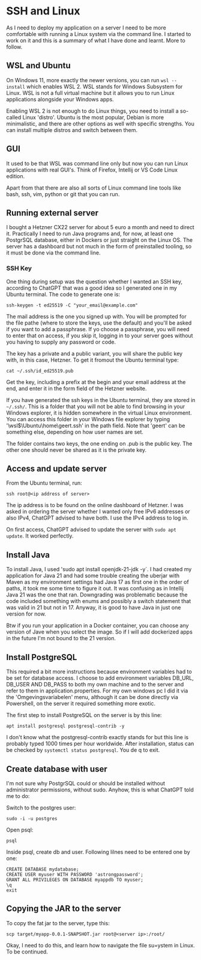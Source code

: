 # SSH and Linux

As I need to deploy my application on a server I need to be more comfortable with running a Linux system via the command line. I started to work on it and this is a summary of what I have done and learnt. More to follow.

## WSL and Ubuntu

On Windows 11, more exactly the newer versions, you can run ```wsl --install``` which enables WSL 2. WSL stands for Windows Subsystem for Linux. WSL is not a full virtual machine but it allows you to run Linux applications alongside your Windows apps.

Enabling WSL 2 is not enough to do Linux things, you need to install a so-called Linux 'distro'. Ubuntu is the most popular, Debian is more minimalistic, and there are other options as well with specific strengths. You can install multiple distros and switch between them.

## GUI

It used to be that WSL was command line only but now you can run Linux applications with real GUI's. Think of Firefox, Intellij or VS Code Linux edition.

Apart from that there are also all sorts of Linux command line tools like bash, ssh, vim, python or git that you can run.

## Running external server

I bought a Hetzner CX22 server for about 5 euro a month and need to direct it. Practically I need to run Java programs and, for now, at least one PostgrSQL database, either in Dockers or just straight on the Linux OS. The server has a dashboard but not much in the form of preinstalled tooling, so it must be done via the command line.

### SSH Key

One thing during setup was the question whether I wanted an SSH key, according to ChatGPT that was a good idea so I generated one in my Ubuntu terminal. The code to generate one is:

```
ssh-keygen -t ed25519 -C "your_email@example.com"
```

The mail address is the one you signed up with. You will be prompted for the file pathe (where to store the keys, use the default) and you'll be asked if you want to add a passphrase. If yo choose a passphrase, you will need to enter that on access, if you skip it, logging in to your server goes without you having to supply any password or code.

The key has a private and a public variant, you will share the public key with, in this case, Hetzner. To get it fromout the Ubuntu terminal type:

```
cat ~/.ssh/id_ed25519.pub
```

Get the key, including a prefix at the begin and your email address at the end, and enter it in the form field of the Hetzner website. 

If you have generated the ssh keys in the Ubuntu terminal, they are stored in `~/.ssh/`. This is a folder that you will not be able to find browsing in your Windows explorer, it is hidden somewhere in the virtual Linux environment. You can access this folder in your Windows file explorer by typing '\\wsl$\Ubuntu\home\geert\.ssh\' in the path field. Note that 'geert' can be something else, depending on how user names are set.

The folder contains two keys, the one ending on .pub is the public key. The other one should never be shared as it is the private key.

## Access and update server

From the Ubuntu terminal, run:

```
ssh root@<ip address of server>
```

The ip address is to be found on the online dashboard of Hetzner. I was asked in ordering the server whether I wanted only free IPv6 addresses or also IPv4, ChatGPT advised to have both. I use the IPv4 address to log in. 

On first access, ChatGPT advised to update the server with `sudo apt update`. It worked perfectly.

## Install Java

To install Java, I used 'sudo apt install openjdk-21-jdk -y`. I had created my application for Java 21 and had some trouble creating the uberjar with Maven as my environment settings had Java 17 as first one in the order of paths, it took me some time to figure it out. It was confusing as in Intellij Java 21 was the one that ran. Downgrading was problematic because the code included something with enums and possibly a switch statement that was valid in 21 but not in 17. Anyway, it is good to have Java in just one version for now.

Btw if you run your application in a Docker container, you can choose any version of Jave when you select the image. So if I will add dockerized apps in the future I'm not bound to the 21 version.

## Install PostgreSQL

This required a bit more instructions because environment variables had to be set for database access. I choose to add environment variables DB_URL, DB_USER AND DB_PASS to both my own machine and to the server and refer to them in application.properties. For my own windows pc I did it via the 'Omgevingsvariabelen' menu, although it can be done directly via Powershell, on the server it required something more exotic.

The first step to install PostgreSQL on the server is by this line:

```
apt install postgresql postgresql-contrib -y
```

I don't know what the postgresql-contrib exactly stands for but this line is probably typed 1000 times per hour worldwide. After installation, status can be checked by ```systemctl status postgresql```. You de q to exit.

## Create database with user

I'm not sure why PostgrSQL could or should be installed without administrator permissions, without sudo. Anyhow, this is what ChatGPT told me to do:

Switch to the postgres user:

```
sudo -i -u postgres
```

Open psql:

```
psql
```

Inside psql, create db and user. Following lilnes need to be entered one by one:

```
CREATE DATABASE mydatabase;
CREATE USER myuser WITH PASSWORD 'astrongpassword';
GRANT ALL PRIVILEGES ON DATABASE myappdb TO myuser;
\q
exit
```

## Copying the JAR to the server

To copy the fat jar to the server, type this:

```
scp target/myapp-0.0.1-SNAPSHOT.jar root@<server ip>:/root/
```

Okay, I need to do this, and learn how to navigate the file su=ystem in Linux. To be continued.





